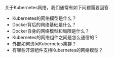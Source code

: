 关于Kubernetes网络，我们通常有如下问题需要回答. 

* Kubernetes的网络模型是什么？
* Docker背后的网络基础是什么？
* Docker自身的网络模型和局限是什么？
* Kubernetes的网络组件之间是怎么通信的？
* 外部如何访问Kubernetes集群？
* 有哪些开源组件支持Kubernetes的网络模型？
